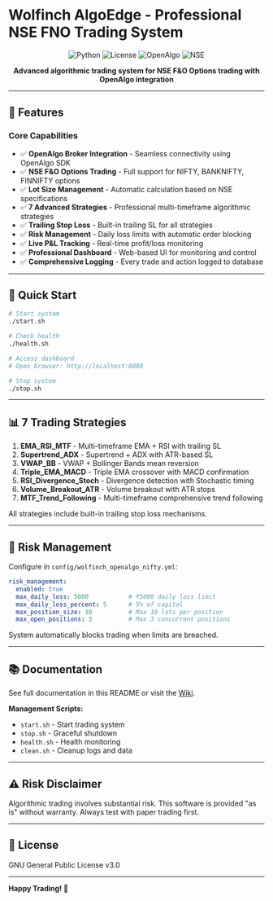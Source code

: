 # Wolfinch AlgoEdge - Professional NSE FNO Trading System

<div align="center">

![Python](https://img.shields.io/badge/Python-3.8+-blue.svg)
![License](https://img.shields.io/badge/License-GPL%20v3-green.svg)
![OpenAlgo](https://img.shields.io/badge/Broker-OpenAlgo-orange.svg)
![NSE](https://img.shields.io/badge/Market-NSE%20FNO-red.svg)

**Advanced algorithmic trading system for NSE F&O Options trading with OpenAlgo integration**

</div>

---

## 🚀 Features

### Core Capabilities
- ✅ **OpenAlgo Broker Integration** - Seamless connectivity using OpenAlgo SDK
- ✅ **NSE F&O Options Trading** - Full support for NIFTY, BANKNIFTY, FINNIFTY options
- ✅ **Lot Size Management** - Automatic calculation based on NSE specifications
- ✅ **7 Advanced Strategies** - Professional multi-timeframe algorithmic strategies
- ✅ **Trailing Stop Loss** - Built-in trailing SL for all strategies
- ✅ **Risk Management** - Daily loss limits with automatic order blocking
- ✅ **Live P&L Tracking** - Real-time profit/loss monitoring
- ✅ **Professional Dashboard** - Web-based UI for monitoring and control
- ✅ **Comprehensive Logging** - Every trade and action logged to database

---

## 🚦 Quick Start

```bash
# Start system
./start.sh

# Check health
./health.sh

# Access dashboard
# Open browser: http://localhost:8080

# Stop system
./stop.sh
```

---

## 📊 7 Trading Strategies

1. **EMA_RSI_MTF** - Multi-timeframe EMA + RSI with trailing SL
2. **Supertrend_ADX** - Supertrend + ADX with ATR-based SL
3. **VWAP_BB** - VWAP + Bollinger Bands mean reversion
4. **Triple_EMA_MACD** - Triple EMA crossover with MACD confirmation
5. **RSI_Divergence_Stoch** - Divergence detection with Stochastic timing
6. **Volume_Breakout_ATR** - Volume breakout with ATR stops
7. **MTF_Trend_Following** - Multi-timeframe comprehensive trend following

All strategies include built-in trailing stop loss mechanisms.

---

## 🎯 Risk Management

Configure in `config/wolfinch_openalgo_nifty.yml`:

```yaml
risk_management:
  enabled: true
  max_daily_loss: 5000           # ₹5000 daily loss limit
  max_daily_loss_percent: 5      # 5% of capital
  max_position_size: 10          # Max 10 lots per position
  max_open_positions: 3          # Max 3 concurrent positions
```

System automatically blocks trading when limits are breached.

---

## 📚 Documentation

See full documentation in this README or visit the [Wiki](wiki).

**Management Scripts:**
- `start.sh` - Start trading system
- `stop.sh` - Graceful shutdown
- `health.sh` - Health monitoring
- `clean.sh` - Cleanup logs and data

---

## ⚠️ Risk Disclaimer

Algorithmic trading involves substantial risk. This software is provided "as is" without warranty. Always test with paper trading first.

---

## 📄 License

GNU General Public License v3.0

---

**Happy Trading! 🚀**
